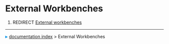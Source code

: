 # External Workbenches
1.  REDIRECT [External workbenches](External_workbenches.md)



---
![](images/Right_arrow.png) [documentation index](../README.md) > External Workbenches
